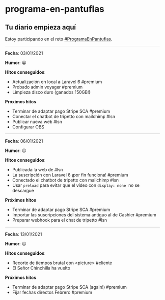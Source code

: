 # programa-en-pantuflas

## **Tu diario empieza aquí**

Estoy participando en el reto [#ProgramaEnPantuflas](https://github.com/delineas/reto-programa-en-pantuflas).

---

**Fecha**: 03/01/2021 

**Humor**: :grinning:

**Hitos conseguidos**:

*   Actualización en local a Laravel 6 #premium
*   Probado admin voyager #premium
*   Limpieza disco duro (ganados 150GB!)

**Próximos hitos**

*   Terminar de adaptar pago Stripe SCA #premium
*   Conectar el chatbot de tripetto con mailchimp #lsn
*   Publicar nueva web #lsn
*   Configurar OBS

---

**Fecha**: 06/01/2021 

**Humor**: 😐

**Hitos conseguidos**:

*   Publicada la web de #lsn
*   La suscripción con Laravel 6 ¡por fin funciona! #premium
*   Conectado el chatbot de tripetto con mailchimp #lsn
*   Usar `preload` para evitar que el vídeo con `display: none`  no se descargue

**Próximos hitos**

*   Terminar de adaptar pago Stripe SCA #premium
*   Importar las suscripciones del sistema antiguo al de Cashier #premium
*   Preparar webhook para el chat de tripetto #lsn

---

**Fecha**: 13/01/2021 

**Humor**: 😐

**Hitos conseguidos**:

*   Recorte de tiempos brutal con \<picture> #cliente
*   El Señor Chinchilla ha vuelto

**Próximos hitos**

*   Terminar de adaptar pago Stripe SCA (again!) #premium
*   Fijar fechas directos Febrero #premium
